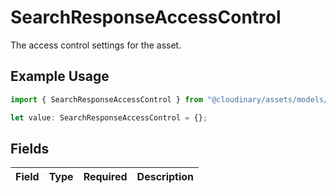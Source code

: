 # SearchResponseAccessControl

The access control settings for the asset.

## Example Usage

```typescript
import { SearchResponseAccessControl } from "@cloudinary/assets/models/components";

let value: SearchResponseAccessControl = {};
```

## Fields

| Field       | Type        | Required    | Description |
| ----------- | ----------- | ----------- | ----------- |